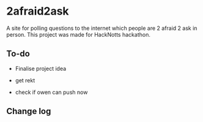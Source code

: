 # 2afraid2ask

A site for polling questions to the internet which people are 2 afraid 2 ask in person. This project was made for HackNotts hackathon.

## To-do

- Finalise project idea

- get rekt

- check if owen can push now

## Change log
